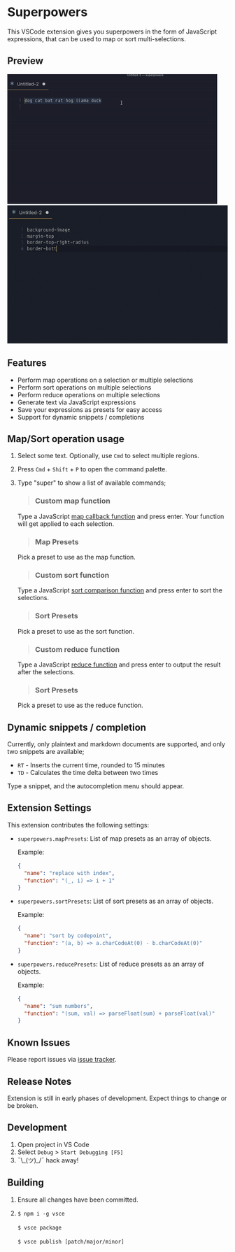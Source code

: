 # Superpowers

This VSCode extension gives you superpowers in the form of JavaScript expressions, that can be used to map or sort multi-selections.

## Preview

![Superpowers](./screenshots/superpowers.gif)
![Superpresets](./screenshots/superpresets.gif)

## Features

- Perform map operations on a selection or multiple selections
- Perform sort operations on multiple selections
- Perform reduce operations on multiple selections
- Generate text via JavaScript expressions
- Save your expressions as presets for easy access
- Support for dynamic snippets / completions

## Map/Sort operation usage

1. Select some text. Optionally, use `Cmd` to select multiple regions.
1. Press `Cmd` + `Shift` + `P` to open the command palette.
1. Type "super" to show a list of available commands;

    >### Custom map function

      Type a JavaScript [map callback function](https://developer.mozilla.org/en-US/docs/Web/JavaScript/Reference/Global_Objects/Array/map#Parameters) and press enter. Your function will get applied to each selection.

    >### Map Presets

      Pick a preset to use as the map function.

    >### Custom sort function

      Type a JavaScript [sort comparison function](https://developer.mozilla.org/en-US/docs/Web/JavaScript/Reference/Global_Objects/Array/sort#Parameters) and press enter to sort the selections.

    >### Sort Presets

      Pick a preset to use as the sort function.

    >### Custom reduce function

      Type a JavaScript [reduce function](https://developer.mozilla.org/en-US/docs/Web/JavaScript/Reference/Global_Objects/Array/reduce#Parameters) and press enter to output the result after the selections.

    >### Sort Presets

      Pick a preset to use as the reduce function.


## Dynamic snippets / completion

Currently, only plaintext and markdown documents are supported, and only two snippets are available;

- `RT` - Inserts the current time, rounded to 15 minutes
- `TD` - Calculates the time delta between two times

Type a snippet, and the autocompletion menu should appear.


## Extension Settings

This extension contributes the following settings:

* `superpowers.mapPresets`: List of map presets as an array of objects.

  Example:
  ```json
  {
    "name": "replace with index",
    "function": "(_, i) => i + 1"
  }
  ```
* `superpowers.sortPresets`: List of sort presets as an array of objects.

  Example:
  ```json
  {
    "name": "sort by codepoint",
    "function": "(a, b) => a.charCodeAt(0) - b.charCodeAt(0)"
  }
  ```
* `superpowers.reducePresets`: List of reduce presets as an array of objects.

  Example:
  ```json
  {
    "name": "sum numbers",
    "function": "(sum, val) => parseFloat(sum) + parseFloat(val)"
  }
  ```

## Known Issues

Please report issues via [issue tracker](https://github.com/thykka/vscode-superpowers/issues).

## Release Notes

Extension is still in early phases of development. Expect things to change or be broken.

## Development

1. Open project in VS Code
1. Select `Debug` > `Start Debugging [F5]`
1. ¯\\\_(ツ)_/¯ hack away!

## Building

1. Ensure all changes have been committed.

1.  ```shell
    $ npm i -g vsce

    $ vsce package

    $ vsce publish [patch/major/minor]
    ```
